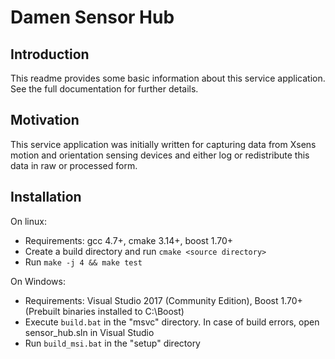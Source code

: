 Damen Sensor Hub
================

Introduction
------------

This readme provides some basic information about this service application. See the full documentation for further details.


Motivation
----------

This service application was initially written for capturing data from Xsens motion and orientation sensing devices and either log or redistribute this data in raw or processed form. 


Installation
------------

On linux:
* Requirements: gcc 4.7+, cmake 3.14+, boost 1.70+
* Create a build directory and run ``cmake <source directory>``
* Run ``make -j 4 && make test``

On Windows:
* Requirements: Visual Studio 2017 (Community Edition),  Boost 1.70+ (Prebuilt binaries installed to C:\Boost)
* Execute ``build.bat`` in the "msvc" directory. In case of build errors, open sensor_hub.sln in Visual Studio
* Run ``build_msi.bat`` in the "setup" directory


